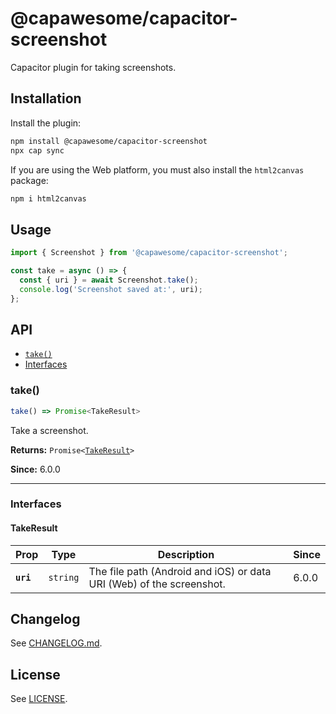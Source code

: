 # @capawesome/capacitor-screenshot

Capacitor plugin for taking screenshots.

## Installation

Install the plugin:

```bash
npm install @capawesome/capacitor-screenshot
npx cap sync
```

If you are using the Web platform, you must also install the `html2canvas` package:

```bash
npm i html2canvas
```

## Usage

```ts
import { Screenshot } from '@capawesome/capacitor-screenshot';

const take = async () => {
  const { uri } = await Screenshot.take();
  console.log('Screenshot saved at:', uri);
};
```

## API

<docgen-index>

* [`take()`](#take)
* [Interfaces](#interfaces)

</docgen-index>

<docgen-api>
<!--Update the source file JSDoc comments and rerun docgen to update the docs below-->

### take()

```typescript
take() => Promise<TakeResult>
```

Take a screenshot.

**Returns:** <code>Promise&lt;<a href="#takeresult">TakeResult</a>&gt;</code>

**Since:** 6.0.0

--------------------


### Interfaces


#### TakeResult

| Prop      | Type                | Description                                                          | Since |
| --------- | ------------------- | -------------------------------------------------------------------- | ----- |
| **`uri`** | <code>string</code> | The file path (Android and iOS) or data URI (Web) of the screenshot. | 6.0.0 |

</docgen-api>

## Changelog

See [CHANGELOG.md](https://github.com/capawesome-team/capacitor-plugins/blob/main/packages/screenshot/CHANGELOG.md).

## License

See [LICENSE](https://github.com/capawesome-team/capacitor-plugins/blob/main/packages/screenshot/LICENSE).
